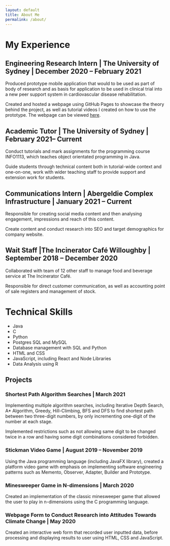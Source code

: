 ```yaml
---
layout: default
title: About Me
permalink: /about/
---
```

# My Experience

## Engineering Research Intern | The University of Sydney | December 2020 – February 2021

Produced prototype mobile application that would to be used as part of body of research and as basis for application to be used in clinical trial into a new peer support system in cardiovascular disease rehabilitation.

Created and hosted a webpage using GitHub Pages to showcase the theory behind the project, as well as tutorial videos I created on how to use the prototype. The webpage can be viewed [here](https://eguardianangel.github.io/).

## Academic Tutor | The University of Sydney | February 2021– Current

Conduct tutorials and mark assignments for the programming course INFO1113, which teaches object orientated programming in Java.

Guide students through technical content both in tutorial-wide context and one-on-one, work with wider teaching staff to provide support and extension work for students.

## Communications Intern | Abergeldie Complex Infrastructure | January 2021 – Current

Responsible for creating social media content and then analysing engagement, impressions and reach of this content.

Create content and conduct research into SEO and target demographics for company website.

## Wait Staff |The Incinerator Café Willoughby | September 2018 – December 2020

Collaborated with team of 12 other staff to manage food and beverage service at The Incinerator Café.

Responsible for direct customer communication, as well as accounting point of sale registers and management of stock.

# Technical Skills

* Java
* C
* Python
* Postgres SQL and MySQL
* Database management with SQL and Python
* HTML and CSS
* JavaScript, including React and Node Libraries
* Data Analysis using R

## Projects

### Shortest Path Algorithm Searches | March 2021

Implementing multiple algorithm searches, including Iterative Depth Search, A* Algorithm, Greedy, Hill-Climbing, BFS and DFS to find shortest path between two three-digit numbers, by only incrementing one-digit of the number at each stage.

Implemented restrictions such as not allowing same digit to be changed twice in a row and having some digit combinations considered forbidden.

### Stickman Video Game | August 2019 – November 2019

Using the Java programming language (including JavaFX library), created a platform video game with emphasis on implementing software engineering patterns such as Memento, Observer, Adapter, Builder and Prototype.

### Minesweeper Game in N-dimensions | March 2020

Created an implementation of the classic minesweeper game that allowed the user to play in n-dimensions using the C programming language.

### Webpage Form to Conduct Research into Attitudes Towards Climate Change | May 2020

Created an interactive web form that recorded user inputted data, before processing and displaying results to user using HTML, CSS and JavaScript.
